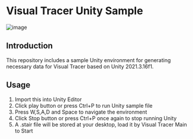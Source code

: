 # Visual Tracer Unity Sample

![image](https://user-images.githubusercontent.com/101270818/213839772-3a583d96-817e-409a-b35b-fbac4b0c784c.png)
## Introduction 
This repository includes a sample Unity environment for generating necessary data for Visual Tracer based on Unity 2021.3.16f1.

## Usage
1. Import this into Unity Editor
2. Click play button or press Ctrl+P to run Unity sample file
3. Press W,S,A,D and Space to navigate the environment
4. Click Stop button or press Ctrl+P once again to stop running Unity
5. A .stair file will be stored at your desktop, load it by Visual Tracer Main to Start
